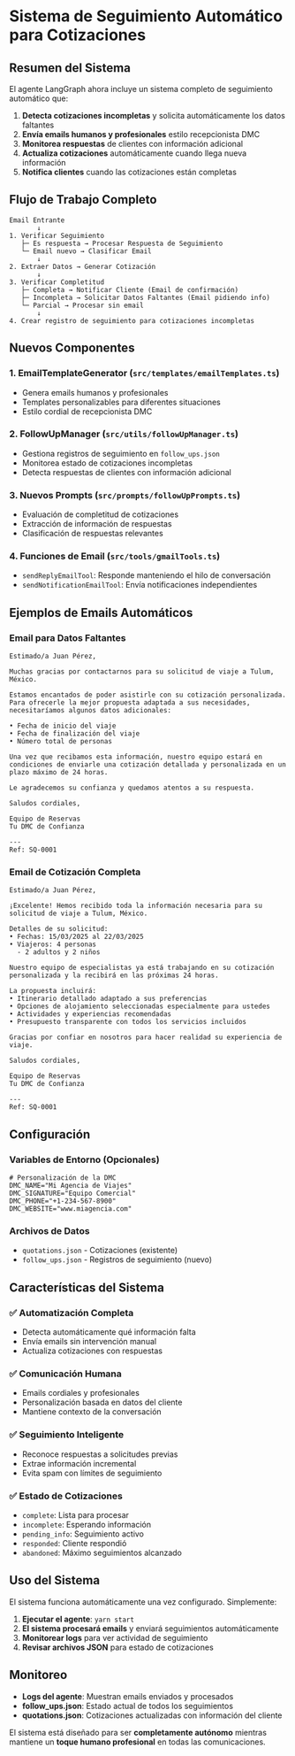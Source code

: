 # Sistema de Seguimiento Automático para Cotizaciones

## Resumen del Sistema

El agente LangGraph ahora incluye un sistema completo de seguimiento automático que:

1. **Detecta cotizaciones incompletas** y solicita automáticamente los datos faltantes
2. **Envía emails humanos y profesionales** estilo recepcionista DMC
3. **Monitorea respuestas** de clientes con información adicional
4. **Actualiza cotizaciones** automáticamente cuando llega nueva información
5. **Notifica clientes** cuando las cotizaciones están completas

## Flujo de Trabajo Completo

```
Email Entrante
       ↓
1. Verificar Seguimiento
   ├─ Es respuesta → Procesar Respuesta de Seguimiento
   └─ Email nuevo → Clasificar Email
       ↓
2. Extraer Datos → Generar Cotización
       ↓
3. Verificar Completitud
   ├─ Completa → Notificar Cliente (Email de confirmación)
   ├─ Incompleta → Solicitar Datos Faltantes (Email pidiendo info)
   └─ Parcial → Procesar sin email
       ↓
4. Crear registro de seguimiento para cotizaciones incompletas
```

## Nuevos Componentes

### 1. **EmailTemplateGenerator** (`src/templates/emailTemplates.ts`)
- Genera emails humanos y profesionales
- Templates personalizables para diferentes situaciones
- Estilo cordial de recepcionista DMC

### 2. **FollowUpManager** (`src/utils/followUpManager.ts`)
- Gestiona registros de seguimiento en `follow_ups.json`
- Monitorea estado de cotizaciones incompletas
- Detecta respuestas de clientes con información adicional

### 3. **Nuevos Prompts** (`src/prompts/followUpPrompts.ts`)
- Evaluación de completitud de cotizaciones
- Extracción de información de respuestas
- Clasificación de respuestas relevantes

### 4. **Funciones de Email** (`src/tools/gmailTools.ts`)
- `sendReplyEmailTool`: Responde manteniendo el hilo de conversación
- `sendNotificationEmailTool`: Envía notificaciones independientes

## Ejemplos de Emails Automáticos

### Email para Datos Faltantes
```
Estimado/a Juan Pérez,

Muchas gracias por contactarnos para su solicitud de viaje a Tulum, México.

Estamos encantados de poder asistirle con su cotización personalizada. Para ofrecerle la mejor propuesta adaptada a sus necesidades, necesitaríamos algunos datos adicionales:

• Fecha de inicio del viaje
• Fecha de finalización del viaje
• Número total de personas

Una vez que recibamos esta información, nuestro equipo estará en condiciones de enviarle una cotización detallada y personalizada en un plazo máximo de 24 horas.

Le agradecemos su confianza y quedamos atentos a su respuesta.

Saludos cordiales,

Equipo de Reservas
Tu DMC de Confianza

---
Ref: SQ-0001
```

### Email de Cotización Completa
```
Estimado/a Juan Pérez,

¡Excelente! Hemos recibido toda la información necesaria para su solicitud de viaje a Tulum, México.

Detalles de su solicitud:
• Fechas: 15/03/2025 al 22/03/2025
• Viajeros: 4 personas
  - 2 adultos y 2 niños

Nuestro equipo de especialistas ya está trabajando en su cotización personalizada y la recibirá en las próximas 24 horas.

La propuesta incluirá:
• Itinerario detallado adaptado a sus preferencias
• Opciones de alojamiento seleccionadas especialmente para ustedes
• Actividades y experiencias recomendadas
• Presupuesto transparente con todos los servicios incluidos

Gracias por confiar en nosotros para hacer realidad su experiencia de viaje.

Saludos cordiales,

Equipo de Reservas
Tu DMC de Confianza

---
Ref: SQ-0001
```

## Configuración

### Variables de Entorno (Opcionales)
```env
# Personalización de la DMC
DMC_NAME="Mi Agencia de Viajes"
DMC_SIGNATURE="Equipo Comercial"
DMC_PHONE="+1-234-567-8900"
DMC_WEBSITE="www.miagencia.com"
```

### Archivos de Datos
- `quotations.json` - Cotizaciones (existente)
- `follow_ups.json` - Registros de seguimiento (nuevo)

## Características del Sistema

### ✅ Automatización Completa
- Detecta automáticamente qué información falta
- Envía emails sin intervención manual
- Actualiza cotizaciones con respuestas

### ✅ Comunicación Humana
- Emails cordiales y profesionales
- Personalización basada en datos del cliente
- Mantiene contexto de la conversación

### ✅ Seguimiento Inteligente
- Reconoce respuestas a solicitudes previas
- Extrae información incremental
- Evita spam con límites de seguimiento

### ✅ Estado de Cotizaciones
- `complete`: Lista para procesar
- `incomplete`: Esperando información
- `pending_info`: Seguimiento activo
- `responded`: Cliente respondió
- `abandoned`: Máximo seguimientos alcanzado

## Uso del Sistema

El sistema funciona automáticamente una vez configurado. Simplemente:

1. **Ejecutar el agente**: `yarn start`
2. **El sistema procesará emails** y enviará seguimientos automáticamente
3. **Monitorear logs** para ver actividad de seguimiento
4. **Revisar archivos JSON** para estado de cotizaciones

## Monitoreo

- **Logs del agente**: Muestran emails enviados y procesados
- **follow_ups.json**: Estado actual de todos los seguimientos
- **quotations.json**: Cotizaciones actualizadas con información del cliente

El sistema está diseñado para ser **completamente autónomo** mientras mantiene un **toque humano profesional** en todas las comunicaciones.
